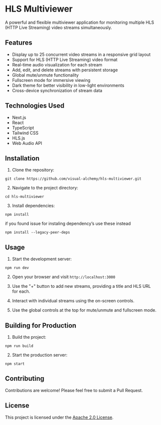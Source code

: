# HLS Multiviewer

A powerful and flexible multiviewer application for monitoring multiple HLS (HTTP Live Streaming) video streams simultaneously.

## Features

- Display up to 25 concurrent video streams in a responsive grid layout
- Support for HLS (HTTP Live Streaming) video format
- Real-time audio visualization for each stream
- Add, edit, and delete streams with persistent storage
- Global mute/unmute functionality
- Fullscreen mode for immersive viewing
- Dark theme for better visibility in low-light environments
- Cross-device synchronization of stream data

## Technologies Used

- Next.js
- React
- TypeScript
- Tailwind CSS
- HLS.js
- Web Audio API

## Installation

1. Clone the repository:
   
```
git clone https://github.com/visual-alchemy/hls-multiviewer.git
```

2. Navigate to the project directory:
   
```
cd hls-multiviewer
```

3. Install dependencies:

```
npm install
```

if you found issue for instaling dependency’s use these instead

```
npm install --legacy-peer-deps
```

## Usage

1. Start the development server:
```
npm run dev

```

2. Open your browser and visit `http://localhost:3000`

3. Use the "+" button to add new streams, providing a title and HLS URL for each.

4. Interact with individual streams using the on-screen controls.

5. Use the global controls at the top for mute/unmute and fullscreen mode.

## Building for Production

1. Build the project:
```
npm run build
```

2. Start the production server:
```
npm start
```

## Contributing

Contributions are welcome! Please feel free to submit a Pull Request.

## License

This project is licensed under the [Apache 2.0 License](LICENSE).
```
